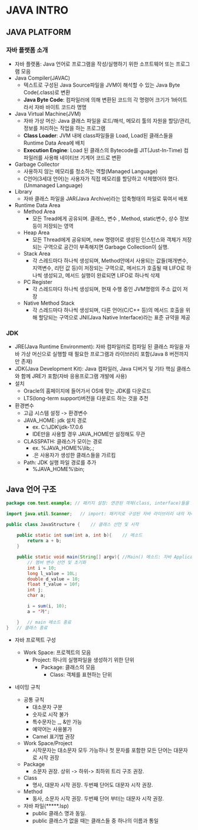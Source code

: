 # JAVA INTRO
## JAVA PLATFORM
### 자바 플랫폼 소개
- 자바 플랫폼: Java 언어로 프로그램을 작성/실행하기 위한 소프트웨어 또는 프로그램 모음
- Java Compiler(JAVAC)
    - 텍스트로 구성된 Java Source파일을 JVM이 해석할 수 있는 Java Byte Code(.class)로 변환
    - **Java Byte Code**: 컴파일러에 의해 변환된 코드의 각 명령어 크기가 1바이트라서 자바 바이트 코드라 명명
- Java Virtual Machine(JVM)
    - 자바 가상 머신: Java 클래스 파일을 로드/해석, 메모리 툴의 자원을 할당/관리, 정보를 처리하는 작업을 하는 프로그램
    - **Class Loader**: JVM 내에 class파일들을 Load, Load된 클래스들을 Runtime Data Area에 배치
    - **Execution Engine**: Load 된 클래스의 Bytecode를 JIT(Just-In-Time) 컴파일러를 사용해 네이티브 기계어 코드로 변환
- Garbage Collector
    - 사용하지 않는 메모리를 청소하는 역할(Managed Language)
    - C언어(3세대 언어)는 사용자가 직접 메모리를 할당하고 삭제했어야 했다.(Unmanaged Language)
- Library
    - 자바 클래스 파일을 JAR(Java Archive)라는 압축형태의 파일로 묶여서 배포
- Runtime Data Area
    - Method Area
        - 모든 Tread에게 공유되며. 클래스, 변수 , Method, static변수, 상수 정보 등이 저장되는 영역
    - Heap Area
        - 모든 Thread에게 공유되며, new 명령어로 생성된 인스턴스와 객체가 저장되는 구역으로 공간이 부족해지면 Garbage Collection이 실행.​
    - Stack Area
        - 각 스레드마다 하나씩 생성되며, Method안에서 사용되는 값들(매개변수, 지역변수, 리턴 값 등)이 저장되는 구역으로,  메서드가 호출될 때 LIFO로 하나씩 생성되고, 메서드 실행이 완료되면 LIFO로 하나씩 삭제​
    - PC Register
        - 각 스레드마다 하나씩 생성되며, 현재 수행 중인 JVM명령의 주소 값이 저장
    - Native Method Stack
        - 각 스레드마다 하나씩 생성되며, 다른 언어(C/C++ 등)의 메서드 호출을 위해 할당되는 구역으로 JNI(Java Native Interface)라는 표준 규약을 제공

### JDK
- JRE(Java Runtime Environment): 자바 컴파일러로 컴파일 된 클래스 파일을 자바 가상 머신으로 실행할 때 필요한 프로그램과 라이브러리 포함(Java 8 버전까지만 존재)
- JDK(Java Development Kit): Java 컴파일러, Java 디버거 및 기타 핵심 클래스와 함께 JRE가 포함(자바 응용프로그램 개발에 사용)
- 설치
    - Oracle의 홈페이지에 들어가서 OS에 맞는 JDK를 다운로드
    - LTS(long-term support)버전을 다운로드 하는 것을 추천
- 환경변수
    - 고급 시스템 설정 -> 환경변수
    - JAVA_HOME: jdk 설치 경로
        - ex. C:\JDK\jdk-17.0.6
        - IDE만을 사용할 경우 JAVA_HOME만 설정해도 무관
    - CLASSPATH: 클래스가 모이는 경로
        - ex. %JAVA_HOME%\lib;.;
        - .은 사용자가 생성한 클래스들을 가르킴
    - Path: JDK 실행 파일 경로를 추가
        - %JAVA_HOME%\bin;​

## Java 언어 구조
```java
package com.test.example; // 패키지 설정: 연관된 객체(class, interface)들을 그룹화하는 명령어로 물리적으로는 디렉토리를 의미

import java.util.Scanner;   // import: 패키지로 구성된 자바 라이브러리 내의 자바 클래스를 가져옴

public class JavaStructure {    // 클래스 선언 및 시작
    
    public static int sum(int a, int b){    // 메소드
        return a + b;
    }

    public static void main(String[] argv){ //Main() 메소드: 자바 Application의 Entry Point로 컴파일 시 정의, 호출하는 메소드 역시 static이어야함.
        // 멤버 변수 선언 및 초기화
        int i = 10;
        long l_value = 10L;
        double d_value = 10;
        float f_value = 10f;
        int j;
        char a;

        i = sum(i, 10);
        a = '가';

    }   // main 메소드 종료
}   // 클래스 종료
```
- 자바 프로젝트 구성
    - Work Space: 프로젝트의 모음
        - Project: 하나의 실행파일을 생성하기 위한 단위
            - Package: 클래스의 모음
                - Class: 객체를 표현하는 단위

- 네이밍 규칙
    - 공통 규칙
        - 대소문자 구분
        - 숫자로 시작 불가
        - 특수문자는 _, &만 가능
        - 예약어는 사용불가
        - Camel 표기법 권장
    - Work Space/Project
        - 시작문자는 대소문자 모두 가능하나 첫 문자를 포함한 모든 단어는 대문자로 시작 권장
    - Package
        - 소문자 권장. 상위 -> 하위-> 최하위 트리 구조 권장.
    - Class
        - 명사, 대문자 시작 권장. 두번째 단어도 대문자 시작 권장.
    - Method
        - 동사, 소문자 시작 권장. 두번째 단어 부터는 대문자 시작 권장.
    - 자바 파일(*****.Isp)
        - public 클래스 명과 동일.
        - public 클래스가 없을 때는 클래스들 중 하나의 이름과 통일